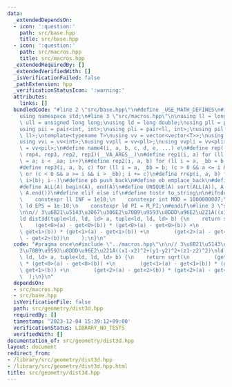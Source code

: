```yaml
---
data:
  _extendedDependsOn:
  - icon: ':question:'
    path: src/base.hpp
    title: src/base.hpp
  - icon: ':question:'
    path: src/macros.hpp
    title: src/macros.hpp
  _extendedRequiredBy: []
  _extendedVerifiedWith: []
  _isVerificationFailed: false
  _pathExtension: hpp
  _verificationStatusIcon: ':warning:'
  attributes:
    links: []
  bundledCode: "#line 2 \"src/base.hpp\"\n#define _USE_MATH_DEFINES\n#include <bits/stdc++.h>\n\
    using namespace std;\n#line 3 \"src/macros.hpp\"\n\nusing ll = long long;\nusing\
    \ ull = unsigned long long;\nusing ld = long double;\nusing pll = pair<ll, ll>;\n\
    using pii = pair<int, int>;\nusing pli = pair<ll, int>;\nusing pil = pair<int,\
    \ ll>;\ntemplate<typename T>\nusing vv = vector<vector<T>>;\nusing vvl = vv<ll>;\n\
    using vvi = vv<int>;\nusing vvpll = vv<pll>;\nusing vvpli = vv<pli>;\nusing vvpil\
    \ = vv<pil>;\n#define name4(i, a, b, c, d, e, ...) e\n#define rep(...) name4(__VA_ARGS__,\
    \ rep4, rep3, rep2, rep1)(__VA_ARGS__)\n#define rep1(i, a) for (ll i = 0, _aa\
    \ = a; i < _aa; i++)\n#define rep2(i, a, b) for (ll i = a, _bb = b; i < _bb; i++)\n\
    #define rep3(i, a, b, c) for (ll i = a, _bb = b; (c > 0 && a <= i && i < _bb)\
    \ or (c < 0 && a >= i && i > _bb); i += c)\n#define rrep(i, a, b) for (ll i=(a);\
    \ i>(b); i--)\n#define pb push_back\n#define eb emplace_back\n#define mkp make_pair\n\
    #define ALL(A) begin(A), end(A)\n#define UNIQUE(A) sort(ALL(A)), A.erase(unique(ALL(A)),\
    \ A.end())\n#define elif else if\n#define tostr to_string\n\n#ifndef CONSTANTS\n\
    \    constexpr ll INF = 1e18;\n    constexpr int MOD = 1000000007;\n    constexpr\
    \ ld EPS = 1e-10;\n    constexpr ld PI = M_PI;\n#endif\n#line 3 \"src/geometry/dist3d.hpp\"\
    \n\n// 3\u6B21\u5143\u3067\u306E2\u70B9\u9593\u8DDD\u96E2\u221A((x1-x2)^2+(y1-y2)^2+(z1-z2)^2)\n\
    ld dist3d(tuple<ld, ld, ld> a, tuple<ld, ld, ld> b) {\n    return sqrt(\n    \
    \    (get<0>(a) - get<0>(b)) * (get<0>(a) - get<0>(b)) +\n        (get<1>(a) -\
    \ get<1>(b)) * (get<1>(a) - get<1>(b)) +\n        (get<2>(a) - get<2>(b)) * (get<2>(a)\
    \ - get<2>(b))\n    );\n}\n"
  code: "#pragma once\n#include \"../macros.hpp\"\n\n// 3\u6B21\u5143\u3067\u306E\
    2\u70B9\u9593\u8DDD\u96E2\u221A((x1-x2)^2+(y1-y2)^2+(z1-z2)^2)\nld dist3d(tuple<ld,\
    \ ld, ld> a, tuple<ld, ld, ld> b) {\n    return sqrt(\n        (get<0>(a) - get<0>(b))\
    \ * (get<0>(a) - get<0>(b)) +\n        (get<1>(a) - get<1>(b)) * (get<1>(a) -\
    \ get<1>(b)) +\n        (get<2>(a) - get<2>(b)) * (get<2>(a) - get<2>(b))\n  \
    \  );\n}\n"
  dependsOn:
  - src/macros.hpp
  - src/base.hpp
  isVerificationFile: false
  path: src/geometry/dist3d.hpp
  requiredBy: []
  timestamp: '2023-12-04 15:39:12+09:00'
  verificationStatus: LIBRARY_NO_TESTS
  verifiedWith: []
documentation_of: src/geometry/dist3d.hpp
layout: document
redirect_from:
- /library/src/geometry/dist3d.hpp
- /library/src/geometry/dist3d.hpp.html
title: src/geometry/dist3d.hpp
---
```


